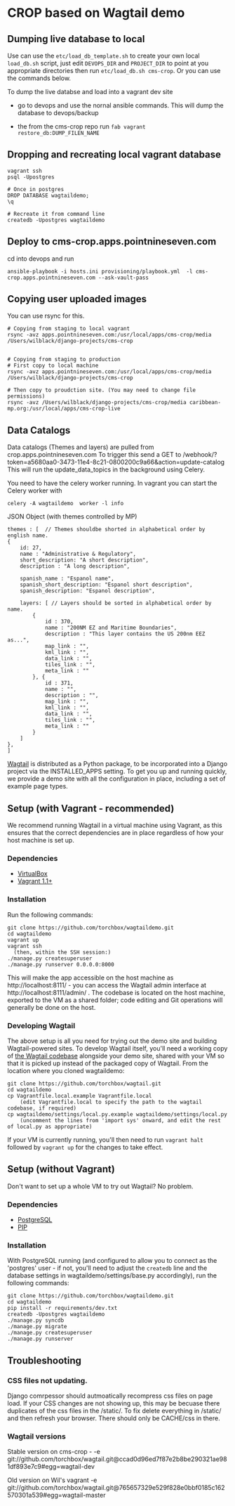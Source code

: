 CROP based on Wagtail demo
=======================

## Dumping live database to local

Use can use the `etc/load_db_template.sh` to create your own local `load_db.sh` script, just edit `DEVOPS_DIR` and `PROJECT_DIR` to point at you appropriate directories then run `etc/load_db.sh cms-crop`. Or you can use the commands below.

To dump the live databse and load into a vagrant dev site

* go to devops and use the nornal ansible commands. This will dump the database to devops/backup

* the from the cms-crop repo run `fab vagrant restore_db:DUMP_FILEN_NAME`


## Dropping and recreating local vagrant database

```
vagrant ssh
psql -Upostgres 

# Once in postgres
DROP DATABASE wagtaildemo;
\q

# Recreate it from command line
createdb -Upostgres wagtaildemo
```

## Deploy to cms-crop.apps.pointnineseven.com
cd into devops and run

```
ansible-playbook -i hosts.ini provisioning/playbook.yml  -l cms-crop.apps.pointnineseven.com --ask-vault-pass
```

## Copying user uploaded images

You can use rsync for this. 

```
# Copying from staging to local vagrant
rsync -avz apps.pointnineseven.com:/usr/local/apps/cms-crop/media /Users/wilblack/django-projects/cms-crop


# Copying from staging to production
# First copy to local machine
rsync -avz apps.pointnineseven.com:/usr/local/apps/cms-crop/media /Users/wilblack/django-projects/cms-crop

# Then copy to proudction site. (You may need to change file permissions)
rsync -avz /Users/wilblack/django-projects/cms-crop/media caribbean-mp.org:/usr/local/apps/cms-crop-live
```

## Data Catalogs

Data catalogs (Themes and layers) are pulled from crop.apps.pointnineseven.com
To trigger this send a GET to /webhook/?token=a5680aa0-3473-11e4-8c21-0800200c9a66&action=update-catalog
This will run the update_data_topics in the background using Celery.

You need to have the celery worker running. In vagrant you can start the Celery worker with

```
celery -A wagtaildemo  worker -l info
```

JSON Object (with themes controlled by MP)

```
themes : [  // Themes shouldbe shorted in alphabetical order by english name.
{
    id: 27,
    name : "Administrative & Regulatory",
    short_description: "A short description",
    description : "A long description",

    spanish_name : "Espanol name",
    spanish_short_description: "Espanol short description",
    spanish_description: "Espanol description",

    layers: [ // Layers should be sorted in alphabetical order by name.
        {
            id : 370,
            name : "200NM EZ and Maritime Boundaries",
            description : "This layer contains the US 200nm EEZ as...",
            map_link : "",
            kml_link : "",
            data_link : "",
            tiles_link : "",
            meta_link : ""
        }, {
            id : 371,
            name : "",
            description : "",
            map_link : "",
            kml_link : "",
            data_link : "",
            tiles_link : "",
            meta_link : ""
        }
    ]
},
]
```





[Wagtail](http://wagtail.io) is distributed as a Python package, to be incorporated into a Django project via the INSTALLED_APPS setting. To get you up and running quickly, we provide a demo site with all the configuration in place, including a set of example page types.

Setup (with Vagrant - recommended)
-----

We recommend running Wagtail in a virtual machine using Vagrant, as this ensures that the correct dependencies are in place regardless of how your host machine is set up.

### Dependencies
* [VirtualBox](https://www.virtualbox.org/)
* [Vagrant 1.1+](http://www.vagrantup.com)

### Installation
Run the following commands:

    git clone https://github.com/torchbox/wagtaildemo.git
    cd wagtaildemo
    vagrant up
    vagrant ssh
      (then, within the SSH session:)
    ./manage.py createsuperuser
    ./manage.py runserver 0.0.0.0:8000

This will make the app accessible on the host machine as http://localhost:8111/ - you can access the Wagtail admin interface at http://localhost:8111/admin/ . The codebase is located on the host
machine, exported to the VM as a shared folder; code editing and Git operations will generally be done on the host.

### Developing Wagtail
The above setup is all you need for trying out the demo site and building Wagtail-powered sites. To develop Wagtail itself, you'll need a working copy of [the Wagtail codebase](https://github.com/torchbox/wagtail) alongside your demo site, shared with your VM so that it is picked up instead of the packaged copy of Wagtail. From the location where you cloned wagtaildemo:

    git clone https://github.com/torchbox/wagtail.git
    cd wagtaildemo
    cp Vagrantfile.local.example Vagrantfile.local
        (edit Vagrantfile.local to specify the path to the wagtail codebase, if required)
    cp wagtaildemo/settings/local.py.example wagtaildemo/settings/local.py
        (uncomment the lines from 'import sys' onward, and edit the rest of local.py as appropriate)
    
If your VM is currently running, you'll then need to run `vagrant halt` followed by `vagrant up` for the changes to take effect.

Setup (without Vagrant)
-----
Don't want to set up a whole VM to try out Wagtail? No problem.

### Dependencies
* [PostgreSQL](http://www.postgresql.org)
* [PIP](https://github.com/pypa/pip)

### Installation

With PostgreSQL running (and configured to allow you to connect as the 'postgres' user - if not, you'll need to adjust the `createdb` line and the database settings in wagtaildemo/settings/base.py accordingly), run the following commands:

    git clone https://github.com/torchbox/wagtaildemo.git
    cd wagtaildemo
    pip install -r requirements/dev.txt
    createdb -Upostgres wagtaildemo
    ./manage.py syncdb
    ./manage.py migrate
    ./manage.py createsuperuser
    ./manage.py runserver


## Troubleshooting

### CSS files not updating.
Django comrpessor should autmoatically recompress css files on page load. If your CSS changes are not showing up, this may be becuase there duplicates of the css files in the /static/. To fix delete everything in /static/ and then refresh your browser. There should only be CACHE/css in there. 



### Wagtail versions

Stable version on cms-crop - -e git://github.com/torchbox/wagtail.git@ccad0d96ed7f87e2b8be290321ae981df893e7c9#egg=wagtail-dev


Old version on Wil's vagrant 
-e git://github.com/torchbox/wagtail.git@765657329e529f828e0bbf0185c162570301a539#egg=wagtail-master
